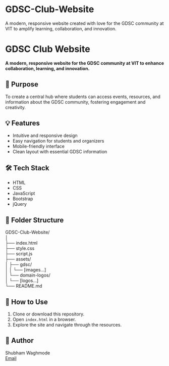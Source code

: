 # GDSC-Club-Website
A modern, responsive website created with love for the GDSC community at VIT to amplify learning, collaboration, and innovation.


# GDSC Club Website  
**A modern, responsive website for the GDSC community at VIT to enhance collaboration, learning, and innovation.**  

## 📌 Purpose  
To create a central hub where students can access events, resources, and information about the GDSC community, fostering engagement and creativity.  

## 💡 Features  
- Intuitive and responsive design  
- Easy navigation for students and organizers  
- Mobile-friendly interface  
- Clean layout with essential GDSC information  

## 🛠 Tech Stack  
- HTML  
- CSS  
- JavaScript  
- Bootstrap  
- jQuery  

## 📂 Folder Structure  
GDSC-Club-Website/  
│  
├── index.html  
├── style.css  
├── script.js  
├── assets/  
│ ├── gdsc/  
│ │ └── [images...]  
│ └── domain-logos/  
│ └── [logos...]  
└── README.md  

## 🚀 How to Use  
1. Clone or download this repository.  
2. Open `index.html` in a browser.  
3. Explore the site and navigate through the resources.  

## 👤 Author  
Shubham Waghmode  
[Email](mailto:shubhamwaghmode30@gmail.com) 
